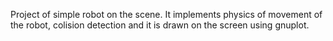 Project of simple robot on the scene.
It implements physics of movement of the robot, colision detection and it is drawn on the screen using gnuplot.
